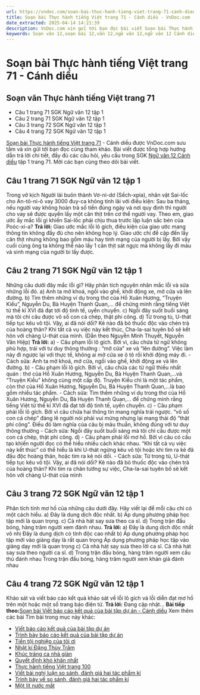 ```yaml
---
url: https://vndoc.com/soan-bai-thuc-hanh-tieng-viet-trang-71-canh-dieu-321632
title: Soạn bài Thực hành tiếng Việt trang 71 - Cánh diều - VnDoc.com
date_extracted: 2025-04-14 14:21:39
description: VnDoc.com xin gửi tới bạn đọc bài viết Soạn bài Thực hành tiếng Việt trang 71 - Cánh diều với hướng dẫn trả lời các câu hỏi trong SGK Ngữ văn 12 Cánh diều trang 71. Mời các bạn cùng theo dõi bài viết dưới đây nhé.
keywords: Soạn văn 12,soạn bài 12,văn 12,ngữ văn 12,ngữ văn 12 Cánh diều,soạn ngữ văn 12,giải ngữ văn 12,soạn văn 12 Cánh diều,soạn văn 12 Cánh diều ngắn nhất,soạn bài 12 cánh diều,soạn văn 12 tập 1 trang 71 Cánh diều,Soạn bài Thực hành tiếng Việt trang 71 Cánh diều,Soạn bài Thực hành tiếng Việt trang 71,Soạn văn Thực hành tiếng Việt trang 71,Thực hành tiếng Việt trang 71,soạn văn 12 tập 1 trang 71,Soạn bài Thực hành tiếng Việt trang 71 ngắn nhất
---
```


# Soạn bài Thực hành tiếng Việt trang 71 - Cánh diều
## Soạn văn Thực hành tiếng Việt trang 71
  * Câu 1 trang 71 SGK Ngữ văn 12 tập 1
  * Câu 2 trang 71 SGK Ngữ văn 12 tập 1
  * Câu 3 trang 72 SGK Ngữ văn 12 tập 1
  * Câu 4 trang 72 SGK Ngữ văn 12 tập 1

[Soạn bài Thực hành tiếng Việt trang 71](<https://vndoc.com/soan-bai-thuc-hanh-tieng-viet-trang-71-canh-dieu-321632>) \- Cánh diều được VnDoc.com sưu tầm và xin gửi tới bạn đọc cùng tham khảo. Bài viết được tổng hợp hướng dẫn trả lời chi tiết, đầy đủ các câu hỏi, yêu cầu trong SGK [Ngữ văn 12 Cánh diều](<https://vndoc.com/soan-van-12-canh-dieu>) tập 1 trang 71. Mời các bạn cùng theo dõi bài viết.
## Câu 1 trang 71 SGK Ngữ văn 12 tập 1
Trong vở kịch Người lái buôn thành Vơ-ni-dơ \(Sếch-xpia\), nhân vật Sai-lốc cho An-tô-ni-ô vay 3000 đuy-ca không tính lãi với điều kiện: Sau ba tháng, nếu người vay không hoàn trả số tiền đúng ngày và nơi quy định thì người cho vay sẽ được quyền lấy một cân thịt trên cơ thể người vay. Theo em, giao ước ấy mắc lỗi gì khiến Sai-lốc phải chịu thua trước lập luận sắc bén của Poóc-xi-a?
**Trả lời:**
Giao ước mắc lỗi lô gích, điều kiện của giao ước mang thông tin không đầy đủ cho nên không họp lý. Giao ước chỉ đề cập đến lấy cân thịt nhưng không bao gồm máu hay tính mạng của người bị lấy. Bởi vậy cuối cùng ông ta không thể nào lấy 1 cân thịt sát ngực mà không lấy đi máu và sinh mạng của người bi lấy được.
## Câu 2 trang 71 SGK Ngữ văn 12 tập 1
Những câu dưới đây mắc lỗi gì? Hãy phân tích nguyên nhân mắc lỗi và sửa những lỗi đó.
a\) Anh ta mở khoá, ngồi vào ghế, khởi động xe, mở cửa và lên đường.
b\) Tìm thêm những ví dụ trong thơ của Hồ Xuân Hương, “Truyện Kiều”, Nguyễn Du, Bà Huyện Thanh Quan,... để chứng minh rằng tiếng Việt từ thế kỉ XVI đã đạt tới độ tinh tế, uyển chuyển.
c\) Ngồi đây suốt buổi sáng mà tôi chỉ câu được vô số con cá chép, thật phí công.
d\) Từ trong tù, U-thát tiếp tục kêu vô tội. Vậy, ai đã nói dối? Kẻ nào đã bỏ thuốc độc vào chén trà của hoàng thân? Khi tất cả vụ việc này kết thúc, Cha-la-sai tuyên bố sẽ kết hôn với chàng U-thát của mình. \(Dẫn theo Nguyễn Minh Thuyết, Nguyễn Văn Hiệp\)
**Trả lời:**
a\)
\- Câu phạm lỗi lô gích. Bởi vì, câu chứa từ ngữ không phù hợp, trái với tư duy thông thường : “mở cửa” xe và “lên đường”. Việc làm này đi ngược lại với thực tế, không ai mở cửa xe ô tô rồi khởi động máy đi.
\- Cách sửa: Anh ta mở khoá, mở cửa, ngồi vào ghế, khởi động xe và lên đường.
b\)
\- Câu phạm lỗi lô gích. Bởi vì, câu chứa các từ ngữ thiếu nhất quán : thơ của Hồ Xuân Hương, Nguyễn Du, Bà Huyện Thanh Quan,...và “Truyện Kiều” không cùng một cấp độ. Truyện Kiều chỉ là một tác phẩm, còn thơ của Hồ Xuân Hương, Nguyễn Du, Bà Huyện Thanh Quan,...là bao gồm nhiều tác phẩm.
\- Cách sửa: Tìm thêm những ví dụ trong thơ của Hồ Xuân Hương, Nguyễn Du, Bà Huyện Thanh Quan,... để chứng minh rằng tiếng Việt từ thế kỉ XVI đã đạt tới độ tinh tế, uyển chuyển.
c\)
\- Câu phạm phải lỗi lô gích. Bởi vì câu chứa hai thông tin mang nghĩa trái ngược. “vô số con cá chép” đáng lẽ người nói phải vui mừng nhưng lại mang thái độ “thật phí công”. Điều đó làm nghĩa của câu bị mâu thuẫn, không đúng với tư duy thông thường
\- Cách sửa: Ngồi đây suốt buổi sáng mà tôi chỉ câu được một con cá chép, thật phí công.
d\)
\- Câu phạm phải lỗi mơ hồ. Bởi vì câu có cấu tạo khiến người đọc có thể hiểu nhiều cách khác nhau. “Khi tất cả vụ việc này kết thúc” có thể hiểu là khi U-thát ngừng kêu vô tội hoặc khi tìm ra kẻ đã đầu độc hoàng thân, hoặc tìm ra kẻ nói dối.
\- Cách sửa: Từ trong tù, U-thát tiếp tục kêu vô tội. Vậy, ai đã nói dối? Kẻ nào đã bỏ thuốc độc vào chén trà của hoàng thân? Khi tìm ra chân tướng sự việc, Cha-la-sai tuyên bố sẽ kết hôn với chàng U-thát của mình
## Câu 3 trang 72 SGK Ngữ văn 12 tập 1
Phân tích tính mơ hồ của những câu dưới đây. Hãy viết lại để mỗi câu chỉ có một cách hiểu.
a\) Đây là dung dịch độc nhất.
b\) Áp dụng phương pháp học tập mới là quan trọng.
c\) Cả nhà hát say sưa theo ca sĩ.
d\) Trong trận đấu bóng, hàng trăm người xem đánh nhau.
**Trả lời:**
a\) Đây là dung dịch độc nhất vô nhị
Đây là dung dịch có tính độc cao nhất
b\) Áp dụng phương pháp học tập mới vào giảng dạy là rất quan trọng
Áp dụng phương pháp học tập vào giảng dạy mới là quan trọng
c\) Cả nhà hát say sưa theo lời ca sĩ.
Cả nhà hát say sưa theo người ca sĩ.
d\) Trong trận đấu bóng, hàng trăm người xem cầu thủ đánh nhau
Trong trận đấu bóng, hàng trăm người xem khán giả đánh nhau
## Câu 4 trang 72 SGK Ngữ văn 12 tập 1
Khảo sát và viết báo cáo kết quả khảo sát về lỗi lô gích và lỗi diễn đạt mơ hồ trên một hoặc một số trang báo điện tử.
**Trả lời:**
Đang cập nhật...
**Bài tiếp theo:**[Soạn bài Viết báo cáo kết quả của bài tập dự án - Cánh diều](<https://vndoc.com/soan-bai-viet-bao-cao-ket-qua-cua-bai-tap-du-an-canh-dieu-321636>)
Xem thêm các bài Tìm bài trong mục này khác:
  * [Viết báo cáo kết quả của bài tập dự án](</soan-bai-viet-bao-cao-ket-qua-cua-bai-tap-du-an-canh-dieu-321636>)
  * [Trình bày báo cáo kết quả của bài tập dự án](</soan-bai-trinh-bay-bao-cao-ket-qua-cua-bai-tap-du-an-canh-dieu-321639>)
  * [Tiền tội nghiệp của tôi ơi](</soan-bai-tien-toi-nghiep-cua-toi-oi-canh-dieu-321641>)
  * [Nhật kí Đặng Thùy Trâm](</soan-bai-nhat-ki-dang-thuy-tram-canh-dieu-321642>)
  * [Khúc tráng ca nhà giàn](</soan-bai-khuc-trang-ca-nha-gian-canh-dieu-321646>)
  * [Quyết định khó khăn nhất](</soan-bai-quyet-dinh-kho-khan-nhat-canh-dieu-321650>)
  * [Thực hành tiếng Việt trang 100](</soan-bai-thuc-hanh-tieng-viet-trang-100-canh-dieu-321651>)
  * [Viết bài nghị luận so sánh, đánh giá hai tác phẩm kí](</soan-bai-viet-bai-nghi-luan-so-sanh-danh-gia-hai-tac-pham-ki-canh-dieu-321653>)
  * [Trình bày về so sánh, đánh giá hai tác phẩm kí](</soan-bai-trinh-bay-ve-so-sanh-danh-gia-hai-tac-pham-ki-canh-dieu-321655>)
  * [Một lít nước mắt](</soan-bai-mot-lit-nuoc-mat-canh-dieu-321658>)

